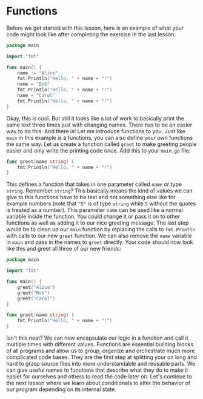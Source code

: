 # Functions

Before we get started with this lesson, here is an example of what your code might look like after completing the
exercise in the last lesson:

```go
package main

import "fmt"

func main() {
	name := "Alice"
	fmt.Println("Hello, " + name + "!")
	name = "Bob"
	fmt.Println("Hello, " + name + "!")
	name = "Carol"
	fmt.Println("Hello, " + name + "!")
}
```

Okay, this is cool. But still it looks like a lot of work to basically print the same text three times just with
changing names. There has to be an easier way to do this. And there is! Let me introduce functions to you. Just like
`main` in this example is a functions, you can also define your own functions the same way. Let us create a function
called `greet` to make greeting people easier and only write the printing code once. Add this to your `main.go` file:

```go
func greet(name string) {
    fmt.Println("Hello, " + name + "!")
}
```

This defines a function that takes in one parameter called `name` or type `string`. Remember `string`? This basically
means the kind of values we can give to this functions have to be text and not something else like for example numbers
(note that `"5"` is of type `string` while `5` without the quotes is treated as a number). This parameter `name` can be
used like a normal variable inside the function. You could change it or pass it on to other functions as well as adding
it to our nice greeting message. The last step would be to clean up our `main` function by replacing the calls to 
`fmt.Println` with calls to our new `greet` function. We can also remove the `name` variable in `main` and pass in the 
names to `greet` directly. Your code should now look like this and greet all three of our new friends:

```go
package main

import "fmt"

func main() {
	greet("Alice")
	greet("Bob")
	greet("Carol")
}

func greet(name string) {
	fmt.Println("Hello, " + name + "!")
}
```

Isn't this neat? We can now encapsulate our logic in a function and call it multiple times with different values.
Functions are essential building blocks of all programs and allow us to group, organize and orchestrate much more
complicated code bases. They are the first step at splitting your on long and hard to grasp source files into more 
understandable and reusable parts. We can give useful names to functions that describe what they do to make it easier
for ourselves and others to read the code later on. Let's continue to the next lesson where we learn about conditionals
to alter the behavior of our program depending on its internal state.
